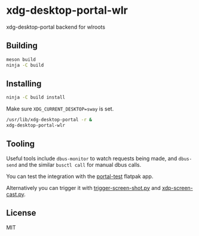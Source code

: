 # xdg-desktop-portal-wlr

xdg-desktop-portal backend for wlroots

## Building

```sh
meson build
ninja -C build
```

## Installing

```sh
ninja -C build install
```

Make sure `XDG_CURRENT_DESKTOP=sway` is set.

```sh
/usr/lib/xdg-desktop-portal -r &
xdg-desktop-portal-wlr
```

## Tooling

Useful tools include `dbus-monitor` to watch requests being made,
and `dbus-send` and the similar `busctl call` for manual dbus calls.

You can test the integration with the [portal-test](https://github.com/matthiasclasen/portal-test) flatpak app.

Alternatively you can trigger it with [trigger-screen-shot.py](https://gitlab.gnome.org/snippets/814) and [xdp-screen-cast.py](https://gitlab.gnome.org/snippets/19).

## License

MIT
